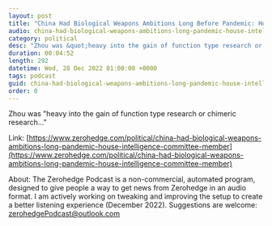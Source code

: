 ```yaml
---
layout: post
title: "China Had Biological Weapons Ambitions Long Before Pandemic: House Intelligence Committee Member"
audio: china-had-biological-weapons-ambitions-long-pandemic-house-intelligence-committee-member-0
category: political
desc: "Zhou was &quot;heavy into the gain of function type research or chimeric research...&quot;"
duration: 00:04:52
length: 292
datetime: Wed, 28 Dec 2022 01:00:00 +0000
tags: podcast
guid: china-had-biological-weapons-ambitions-long-pandemic-house-intelligence-committee-member-0
order: 0
---
```

Zhou was &quot;heavy into the gain of function type research or chimeric research...&quot;

Link: [https://www.zerohedge.com/political/china-had-biological-weapons-ambitions-long-pandemic-house-intelligence-committee-member](https://www.zerohedge.com/political/china-had-biological-weapons-ambitions-long-pandemic-house-intelligence-committee-member)

About: The Zerohedge Podcast is a non-commercial, automated program, designed to give people a way to get news from Zerohedge in an audio format.  I am actively working on tweaking and improving the setup to create a better listening experience (December 2022).  Suggestions are welcome: [zerohedgePodcast@outlook.com](mailto:zerohedgePodcast@outlook.com)